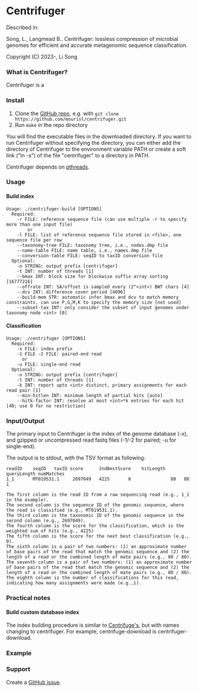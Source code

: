 Centrifuger
=======

Described in: 

  Song, L., Langmead B.. Centrifuger: lossless compression of microbial genomes for efficient and accurate metagenomic sequence classification.

  Copyright (C) 2023-, Li Song


### What is Centrifuger?

Centrifuger is a 

### Install

1. Clone the [GitHub repo](https://github.com/mourisl/centrifuger), e.g. with `git clone https://github.com/mourisl/centrifuger.git`
2. Run `make` in the repo directory

You will find the executable files in the downloaded directory. If you want to run Centrifuger without specifying the directory, you can either add the directory of Centrifuger to the environment variable PATH or create a soft link ("ln -s") of the file "centrifuger" to a directory in PATH.

Centrifuger depends on [pthreads](http://en.wikipedia.org/wiki/POSIX_Threads). 

### Usage

#### Build index

    Usage: ./centrifuger-build [OPTIONS]
      Required:
        -r FILE: reference sequence file (can use multiple -r to specify more than one input file)
            or
        -l FILE: list of reference sequence file stored in <file>, one sequence file per row
        --taxonomy-tree FILE: taxonomy tree, i.e., nodes.dmp file
        --name-table FILE: name table, i.e., names.dmp file
        --conversion-table FILE: seqID to taxID conversion file
      Optional:
        -o STRING: output prefix [centrifuger]
        -t INT: number of threads [1]
        --bmax INT: block size for blockwise suffix array sorting [16777216]
        --offrate INT: SA/offset is sampled every (2^<int>) BWT chars [4]
        --dcv INT: difference cover period [4096]
        --build-mem STR: automatic infer bmax and dcv to match memory constraints, can use P,G,M,K to specify the memory size [not used]
        --subset-tax INT: only consider the subset of input genomes under taxonomy node <int> [0]

#### Classification

    Usage: ./centrifuger [OPTIONS]
      Required:
        -x FILE: index prefix
        -1 FILE -2 FILE: paired-end read
          or
        -u FILE: single-end read
      Optional:
        -o STRING: output prefix [centrifuger]
        -t INT: number of threads [1]
        -k INT: report upto <int> distinct, primary assignments for each read pair [1]
        --min-hitlen INT: minimum length of partial hits [auto]
        --hitk-factor INT: resolve at most <int>*k entries for each hit [40; use 0 for no restriction]

### Input/Output

The primary input to Centrifuger is the index of the genome database (-x), and gzipped or uncompressed read fastq files (-1/-2 for paired; -u for single-end).

The output is to stdout, with the TSV format as following:
```
readID    seqID   taxID score      2ndBestScore    hitLength    queryLength numMatches
1_1       MT019531.1     2697049   4225       0               80   80      1

The first column is the read ID from a raw sequencing read (e.g., 1_1 in the example).
The second column is the sequence ID of the genomic sequence, where the read is classified (e.g., MT019531.1).
The third column is the taxonomic ID of the genomic sequence in the second column (e.g., 2697049).
The fourth column is the score for the classification, which is the weighted sum of hits (e.g., 4225)
The fifth column is the score for the next best classification (e.g., 0).
The sixth column is a pair of two numbers: (1) an approximate number of base pairs of the read that match the genomic sequence and (2) the length of a read or the combined length of mate pairs (e.g., 80 / 80).
The seventh column is a pair of two numbers: (1) an approximate number of base pairs of the read that match the genomic sequence and (2) the length of a read or the combined length of mate pairs (e.g., 80 / 80). 
The eighth column is the number of classifications for this read, indicating how many assignments were made (e.g.,1).
```

### Practical notes
#### Build custom database index 
The index building procedure is similar to [Centrifuge's](http://www.ccb.jhu.edu/software/centrifuge/manual.shtml#database-download-and-index-building), but with names changing to centrifuger. For example, centrifuge-download is centrifuger-download. 

### Example



### Support

Create a [GitHub issue](https://github.com/mourisl/centrifuger/issues). 

